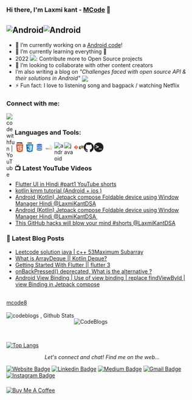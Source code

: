 ### Hi there, I'm Laxmi kant - [MCode][website] 👋

<!-- ## I'm a Student, learner & Developer! -->
## <img align="center" alt="Android" width="55" src="https://media.giphy.com/media/Y4bzv6DYbYzy8jDnoW/giphy.gif"/><img align="center" alt="Android" width="55" src="https://media.giphy.com/media/wBvdVGaSsamOxPy5qY/giphy.gif"/>


- 🔭 I’m currently working on a [Android code][website]!
- 🌱 I’m currently learning everything 🤣
- 2022 <img src="https://media.giphy.com/media/dWCu9zDikqi9R4W3VC/giphy.gif" width="50">: Contribute more to Open Source projects
- 👯 I’m looking to collaborate with other content creators
- I’m also writing a blog on *"Challenges faced with open source API & their solutions in Android"* <img align="center" src="https://media.giphy.com/media/oQ4OCSlVyI2QCHFAo9/giphy.gif" width="30">
- ⚡ Fun fact: I love to listening song and bagpack / watching Netflix

### Connect with me:

<!-- [<img align="left" alt="codewith-fun.github.io" width="22px" src="https://raw.githubusercontent.com/iconic/open-iconic/master/svg/globe.svg" />][website] -->
[<img align="left" alt="codewithfun | YouTube" width="22px" src="https://cdn.jsdelivr.net/npm/simple-icons@v3/icons/youtube.svg" />][youtube]
<!-- [<img align="left" alt="pal_meja | Twitter" width="22px" src="https://cdn.jsdelivr.net/npm/simple-icons@v3/icons/twitter.svg" />][twitter] -->
<!-- [<img align="left" alt="codeblogs | LinkedIn" width="22px" src="https://cdn.jsdelivr.net/npm/simple-icons@v3/icons/linkedin.svg" />][linkedin] -->
<!-- [<img align="left" alt="pal_meja | Instagram" width="22px" src="https://cdn.jsdelivr.net/npm/simple-icons@v3/icons/instagram.svg" />][instagram] -->

<br />

### Languages and Tools:

[<img align="left" alt="HTML5" width="26px" src="https://raw.githubusercontent.com/github/explore/80688e429a7d4ef2fca1e82350fe8e3517d3494d/topics/html/html.png" />][webdevplaylist]
[<img align="left" alt="CSS3" width="26px" src="https://raw.githubusercontent.com/github/explore/80688e429a7d4ef2fca1e82350fe8e3517d3494d/topics/css/css.png" />][cssplaylist]
[<img align="left" alt="SQL" width="26px" src="https://raw.githubusercontent.com/github/explore/80688e429a7d4ef2fca1e82350fe8e3517d3494d/topics/sql/sql.png" />][webdevplaylist]
[<img align="left" alt="MySQL" width="26px" src="https://raw.githubusercontent.com/github/explore/80688e429a7d4ef2fca1e82350fe8e3517d3494d/topics/mysql/mysql.png" />][webdevplaylist]
[<img align="left" alt="android" width="26px" src="https://github.com/actions/starter-workflows/blob/948df6a3d0b8c4d80d97154eaa4bcbc157cff432/icons/android.svg" />][webdevplaylist]
[<img align="left" alt="java" width="26px" src="https://github.com/mcode8/Flash/blob/master/PNG/java.png" />][webdevplaylist]
[<img align="left" alt="Git" width="26px" src="https://raw.githubusercontent.com/github/explore/80688e429a7d4ef2fca1e82350fe8e3517d3494d/topics/git/git.png" />][webdevplaylist]
[<img align="left" alt="GitHub" width="26px" src="https://raw.githubusercontent.com/github/explore/78df643247d429f6cc873026c0622819ad797942/topics/github/github.png" />][webdevplaylist]
[<img align="left" alt="HTML5" width="26px" src="https://raw.githubusercontent.com/github/explore/80688e429a7d4ef2fca1e82350fe8e3517d3494d/topics/terminal/terminal.png" />][webdevplaylist]

<br />
<br />


### 📺 Latest YouTube Videos
<!-- YOUTUBE:START -->
- [Flutter UI in Hindi #part1 YouTube shorts](https://www.youtube.com/watch?v=e3xBOyj1NA8)
- [kotlin kmm tutorial &lpar;Android + ios &rpar;](https://www.youtube.com/watch?v=4i_DJDzTNnU)
- [Android &lpar;Kotlin&rpar; Jetpack compose Foldable device using Window Manager Hindi @LaxmiKantDSA](https://www.youtube.com/watch?v=QpE4cJHNdwE)
- [Android &lpar;Kotlin&rpar; Jetpack compose Foldable device using Window Manager Hindi  @LaxmiKantDSA ​](https://www.youtube.com/watch?v=vUt4NnnLlB0)
- [This GitHub hacks will blow your mind #shorts @LaxmiKantDSA](https://www.youtube.com/watch?v=8x2Wxcho0r8)
<!-- YOUTUBE:END -->



### 📕 Latest Blog Posts
<!-- BLOG-POST-LIST:START -->
- [Leetcode solution java | c++ 53Maximum Subarray](https://mcode-app.medium.com/leetcode-solution-java-c-53maximum-subarray-35e5382d6112?source=rss-535b12e1a601------2)
- [What is ArrayDeque || Kotlin Deque?](https://mcode-app.medium.com/what-is-arraydeque-kotlin-deque-f08cfc6dc702?source=rss-535b12e1a601------2)
- [Getting Started With Flutter || flutter 3](https://mcode-app.medium.com/getting-started-with-flutter-ea3ea7367461?source=rss-535b12e1a601------2)
- [onBackPressed&lpar;&rpar; deprecated, What is the alternative ?](https://mcode-app.medium.com/onbackpressed-deprecated-what-is-the-alternative-da70a1d8a8a7?source=rss-535b12e1a601------2)
- [Android View Binding | Use of view binding | replace findViewById | view Binding in Jetpack compose](https://mcode-app.medium.com/android-view-binding-use-of-view-binding-replace-findviewbyid-view-binding-in-jetpack-compose-2b7c4c6a6c3c?source=rss-535b12e1a601------2)
<!-- BLOG-POST-LIST:END -->

<!-- ### 🔰 🔰 Services 🔨
 - SSL/SSH providing.
 - AWS Setup.
 - 🔨 Custom C-panel setup
 - 🌐 DNS 
 - 📱 Mobile App development
 - 📱 💻 Cros Platform development
 - Desktop App development
 - Aws micro services
 - ✅ Code review
 - spam me on 📧 codeblogs03@gmail.com
 -->
</br>
<div class="badge-base LI-profile-badge" data-locale="en_US" data-size="large" data-theme="dark" data-type="HORIZONTAL" data-vanity="mcode8-1a853318b" data-version="v1"><a class="badge-base__link LI-simple-link" href="https://in.linkedin.com/in/%E1%92%AA%E1%97%A9%E1%99%AD%E1%97%B0%EA%AD%B5-%E1%9B%95%E1%97%A9%E1%91%8E%E4%B8%85-1a853318b?trk=profile-badge">mcode8</a></div>
              
 </br>

<img align="left" alt="codeblogs , Github Stats" src="https://github-readme-stats.vercel.app/api?username=mcode8&theme=blue-green&show_icons=true&hide_border=true" />

<p><img align="center" src="https://github-readme-streak-stats.herokuapp.com/?user=mcode8&theme=github-dark&hide_border=true" alt="CodeBlogs"/></p>

<!-- ![Activity Graph](https://activity-graph.herokuapp.com/graph?username=mcode8&theme=github&hide_border=true&bg_color=0d1117&area_color=1f6fea&line=38d252&point=1f6fea&color=fefefe) -->

<br />

[![Top Langs](https://github-readme-stats-akshayashokcode.vercel.app/api/top-langs/?layout=compact&bg_color=0d1117&username=mcode8&langs_count=10&hide_title=true&hide_border=true&text_color=fefefe&theme=gotham&hide=html)](https://github.com/anuraghazra/github-readme-stats)
<br />

<!-- BLOG-POST-LIST:START
<img src="https://github-readme-stats.vercel.app/api/top-langs/?username=darktheft&layout=compact" />
-->

<p align="center">
  <i>Let's connect and chat! Find me on the web...</i>
  
   [![Website Badge](https://img.shields.io/badge/Mcode-FFFFFF?style=flat&logo=hashnode&logoColor=285FF7&link=https://mcode.hashnode.dev/)](https://mcode.hashnode.dev/) 
   [![Linkedin Badge](https://img.shields.io/badge/Laxmikant-blue?style=flat-square&logo=Linkedin&logoColor=white&link=https://www.linkedin.com/in/laxmi-kant-1a853318b/)](https://www.linkedin.com/in/laxmi-kant-1a853318b/) 
   [![Medium Badge](https://img.shields.io/badge/@codeblogs-000000?style=flat&labelColor=000000&logo=Medium&link=https://medium.com/@codeblogs)](https://medium.com/@codeblogs) 
   [![Gmail Badge](https://img.shields.io/badge/Laxmi_kant-c14438?style=flat-square&logo=Gmail&logoColor=white&link=mailto:laxmipalkant01@gmail.com)](mailto:laxmipalkant01@gmail.com)
   [![Instagram Badge](https://img.shields.io/badge/-@alwayslaxmikant-purple?style=flat&logo=instagram&logoColor=white&link=https://instagram.com/alwayslaxmikant/)](https://instagram.com/alwayslaxmikant) 
 
 </p>
 
 
<!--  ### Spotify Playing: <img align="center" alt="Headphone" height="60" src="https://media.giphy.com/media/6vIxndGbXhng34GgYE/giphy.gif" />
[![Spotify](https://spotify-now-playing-laxmikant.vercel.app/api/spotify/?background_color=0d1117&border_color=0d1117)][spotify]
  -->
  ### 
<a href="https://www.buymeacoffee.com/mcode" target="_blank"><img src="https://cdn.buymeacoffee.com/buttons/v2/default-yellow.png" alt="Buy Me A Coffee" style="height: 60px !important;width: 217px !important;" ></a>

[website]: https://medium.com/@mcode-app
<!-- [twitter]: https://twitter.com/codewith_fun -->
[youtube]: https://www.youtube.com/channel/UCdbUomS4yFXN9D3_ZLtJJUg
<!-- [instagram]: https://instagram.com/pal_meja -->
<!-- [linkedin]: https://in.linkedin.com/in/laxmi-kant-1a853318b -->
[webdevplaylist]: https://www.youtube.com/channel/UCdbUomS4yFXN9D3_ZLtJJUg
[jsplaylist]: https://www.youtube.com/channel/UCdbUomS4yFXN9D3_ZLtJJUg
[cssplaylist]: https://www.youtube.com/channel/UCdbUomS4yFXN9D3_ZLtJJUg
[reactplaylist]: https://www.youtube.com/channel/UCdbUomS4yFXN9D3_ZLtJJUg

